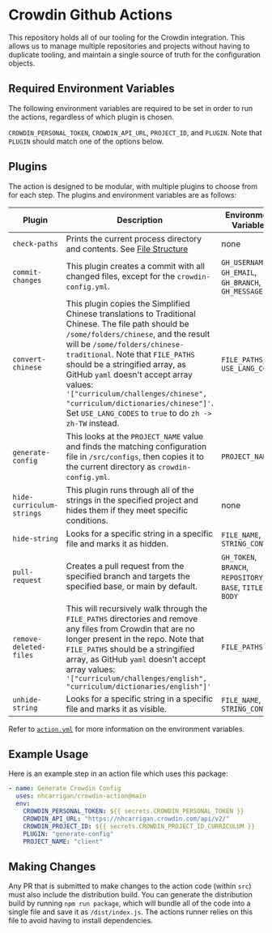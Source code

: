 # Crowdin Github Actions

This repository holds all of our tooling for the Crowdin integration. This allows us to manage multiple repositories and projects without having to duplicate tooling, and maintain a single source of truth for the configuration objects.

## Required Environment Variables

The following environment variables are required to be set in order to run the actions, regardless of which plugin is chosen.

`CROWDIN_PERSONAL_TOKEN`, `CROWDIN_API_URL`, `PROJECT_ID`, and `PLUGIN`. Note that `PLUGIN` should match one of the options below.

## Plugins

The action is designed to be modular, with multiple plugins to choose from for each step. The plugins and environment variables are as follows:

| Plugin                    | Description                                                                                                                                                                                                                                                                                                                                                                                                                            | Environment Variables                                       |
| ------------------------- | -------------------------------------------------------------------------------------------------------------------------------------------------------------------------------------------------------------------------------------------------------------------------------------------------------------------------------------------------------------------------------------------------------------------------------------- | ----------------------------------------------------------- |
| `check-paths`             | Prints the current process directory and contents. See [File Structure](#file-structure)                                                                                                                                                                                                                                                                                                                                               | none                                                        |
| `commit-changes`          | This plugin creates a commit with all changed files, except for the `crowdin-config.yml`.                                                                                                                                                                                                                                                                                                                                              | `GH_USERNAME`, `GH_EMAIL`, `GH_BRANCH`, `GH_MESSAGE`        |
| `convert-chinese`         | This plugin copies the Simplified Chinese translations to Traditional Chinese. The file path should be `/some/folders/chinese`, and the result will be `/some/folders/chinese-traditional`. Note that `FILE_PATHS` should be a stringified array, as GitHub `yaml` doesn't accept array values: `'["curriculum/challenges/chinese", "curriculum/dictionaries/chinese"]'`. Set `USE_LANG_CODES` to `true` to do `zh -> zh-TW` instead. | `FILE_PATHS`, `USE_LANG_CODE`                               |
| `generate-config`         | This looks at the `PROJECT_NAME` value and finds the matching configuration file in `/src/configs`, then copies it to the current directory as `crowdin-config.yml`.                                                                                                                                                                                                                                                                   | `PROJECT_NAME`                                              |
| `hide-curriculum-strings` | This plugin runs through all of the strings in the specified project and hides them if they meet specific conditions.                                                                                                                                                                                                                                                                                                                  | none                                                        |
| `hide-string`             | Looks for a specific string in a specific file and marks it as hidden.                                                                                                                                                                                                                                                                                                                                                                 | `FILE_NAME`, `STRING_CONTENT`                               |
| `pull-request`            | Creates a pull request from the specified branch and targets the specified base, or main by default.                                                                                                                                                                                                                                                                                                                                   | `GH_TOKEN`, `BRANCH`, `REPOSITORY`, `BASE`, `TITLE`, `BODY` |
| `remove-deleted-files`    | This will recursively walk through the `FILE_PATHS` directories and remove any files from Crowdin that are no longer present in the repo. Note that `FILE_PATHS` should be a stringified array, as GitHub `yaml` doesn't accept array values: `'["curriculum/challenges/english", "curriculum/dictionaries/english"]'`                                                                                                                 | `FILE_PATHS`                                                |
| `unhide-string`           | Looks for a specific string in a specific file and marks it as visible.                                                                                                                                                                                                                                                                                                                                                                | `FILE_NAME`, `STRING_CONTENT`                               |

Refer to [`action.yml`](./action.yml) for more information on the environment variables.

## Example Usage

Here is an example step in an action file which uses this package:

```yml
- name: Generate Crowdin Config
  uses: nhcarrigan/crowdin-action@main
  env:
    CROWDIN_PERSONAL_TOKEN: ${{ secrets.CROWDIN_PERSONAL_TOKEN }}
    CROWDIN_API_URL: "https://nhcarrigan.crowdin.com/api/v2/"
    CROWDIN_PROJECT_ID: ${{ secrets.CROWDIN_PROJECT_ID_CURRICULUM }}
    PLUGIN: "generate-config"
    PROJECT_NAME: "client"
```

## Making Changes

Any PR that is submitted to make changes to the action code (within `src`) must also include the distribution build. You can generate the distribution build by running `npm run package`, which will bundle all of the code into a single file and save it as `/dist/index.js`. The actions runner relies on this file to avoid having to install dependencies.
